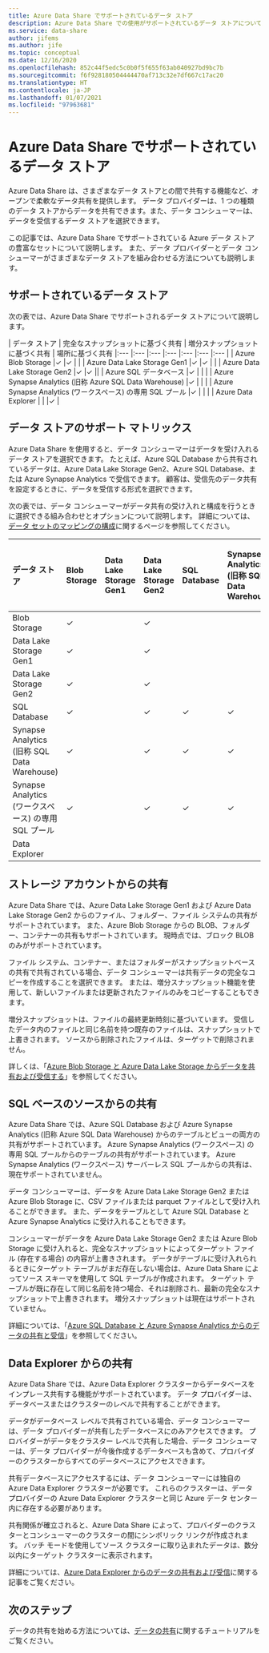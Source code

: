 ```yaml
---
title: Azure Data Share でサポートされているデータ ストア
description: Azure Data Share での使用がサポートされているデータ ストアについて説明します。
ms.service: data-share
author: jifems
ms.author: jife
ms.topic: conceptual
ms.date: 12/16/2020
ms.openlocfilehash: 852c44f5edc5c0b0f5f655f63ab040927bd9bc7b
ms.sourcegitcommit: f6f928180504444470af713c32e7df667c17ac20
ms.translationtype: HT
ms.contentlocale: ja-JP
ms.lasthandoff: 01/07/2021
ms.locfileid: "97963681"
---
```

# <a name="supported-data-stores-in-azure-data-share"></a>Azure Data Share でサポートされているデータ ストア

Azure Data Share は、さまざまなデータ ストアとの間で共有する機能など、オープンで柔軟なデータ共有を提供します。 データ プロバイダーは、1 つの種類のデータ ストアからデータを共有できます。また、データ コンシューマーは、データを受信するデータ ストアを選択できます。 

この記事では、Azure Data Share でサポートされている Azure データ ストアの豊富なセットについて説明します。 また、データ プロバイダーとデータ コンシューマーがさまざまなデータ ストアを組み合わせる方法についても説明します。 

## <a name="supported-data-stores"></a>サポートされているデータ ストア 

次の表では、Azure Data Share でサポートされるデータ ストアについて説明します。 

| データ ストア | 完全なスナップショットに基づく共有 | 増分スナップショットに基づく共有 | 場所に基づく共有 
|:--- |:--- |:--- |:--- |:--- |:--- |:--- |
| Azure Blob Storage |✓ |✓ | |
| Azure Data Lake Storage Gen1 |✓ |✓ | |
| Azure Data Lake Storage Gen2 |✓ |✓ ||
| Azure SQL データベース |✓ | | |
| Azure Synapse Analytics (旧称 Azure SQL Data Warehouse) |✓ | | |
| Azure Synapse Analytics (ワークスペース) の専用 SQL プール |✓ | | |
| Azure Data Explorer | | |✓ |

## <a name="data-store-support-matrix"></a>データ ストアのサポート マトリックス

Azure Data Share を使用すると、データ コンシューマーはデータを受け入れるデータ ストアを選択できます。 たとえば、Azure SQL Database から共有されているデータは、Azure Data Lake Storage Gen2、Azure SQL Database、または Azure Synapse Analytics で受信できます。 顧客は、受信先のデータ共有を設定するときに、データを受信する形式を選択できます。 

次の表では、データ コンシューマーがデータ共有の受け入れと構成を行うときに選択できる組み合わせとオプションについて説明します。 詳細については、[データ セットのマッピングの構成](how-to-configure-mapping.md)に関するページを参照してください。

| データ ストア | Blob Storage | Data Lake Storage Gen1 | Data Lake Storage Gen2 | SQL Database | Synapse Analytics (旧称 SQL Data Warehouse) | Synapse Analytics (ワークスペース) の専用 SQL プール | Data Explorer
|:--- |:--- |:--- |:--- |:--- |:--- |:--- | :--- |
| Blob Storage | ✓ || ✓ |||
| Data Lake Storage Gen1 | ✓ | | ✓ |||
| Data Lake Storage Gen2 | ✓ | | ✓ |||
| SQL Database | ✓ | | ✓ | ✓ | ✓ | ✓ ||
| Synapse Analytics (旧称 SQL Data Warehouse) | ✓ | | ✓ | ✓ | ✓ | ✓ ||
| Synapse Analytics (ワークスペース) の専用 SQL プール | ✓ | | ✓ | ✓ | ✓ | ✓ ||
| Data Explorer ||||||| ✓ |

## <a name="share-from-a-storage-account"></a>ストレージ アカウントからの共有
Azure Data Share では、Azure Data Lake Storage Gen1 および Azure Data Lake Storage Gen2 からのファイル、フォルダー、ファイル システムの共有がサポートされています。 また、Azure Blob Storage からの BLOB、フォルダー、コンテナーの共有もサポートされています。 現時点では、ブロック BLOB のみがサポートされています。 

ファイル システム、コンテナー、またはフォルダーがスナップショットベースの共有で共有されている場合、データ コンシューマーは共有データの完全なコピーを作成することを選択できます。 または、増分スナップショット機能を使用して、新しいファイルまたは更新されたファイルのみをコピーすることもできます。 

増分スナップショットは、ファイルの最終更新時刻に基づいています。 受信したデータ内のファイルと同じ名前を持つ既存のファイルは、スナップショットで上書きされます。 ソースから削除されたファイルは、ターゲットで削除されません。 

詳しくは、「[Azure Blob Storage と Azure Data Lake Storage からデータを共有および受信する](how-to-share-from-storage.md)」を参照してください。

## <a name="share-from-a-sql-based-source"></a>SQL ベースのソースからの共有
Azure Data Share では、Azure SQL Database および Azure Synapse Analytics (旧称 Azure SQL Data Warehouse) からのテーブルとビューの両方の共有がサポートされています。 Azure Synapse Analytics (ワークスペース) の専用 SQL プールからのテーブルの共有がサポートされています。 Azure Synapse Analytics (ワークスペース) サーバーレス SQL プールからの共有は、現在サポートされていません。 

データ コンシューマーは、データを Azure Data Lake Storage Gen2 または Azure Blob Storage に、CSV ファイルまたは parquet ファイルとして受け入れることができます。 また、データをテーブルとして Azure SQL Database と Azure Synapse Analytics に受け入れることもできます。

コンシューマーがデータを Azure Data Lake Storage Gen2 または Azure Blob Storage に受け入れると、完全なスナップショットによってターゲット ファイル (存在する場合) の内容が上書きされます。 データがテーブルに受け入れられるときにターゲット テーブルがまだ存在しない場合は、Azure Data Share によってソース スキーマを使用して SQL テーブルが作成されます。 ターゲット テーブルが既に存在して同じ名前を持つ場合、それは削除され、最新の完全なスナップショットで上書きされます。 増分スナップショットは現在はサポートされていません。

詳細については、「[Azure SQL Database と Azure Synapse Analytics からのデータの共有と受信](how-to-share-from-sql.md)」を参照してください。

## <a name="share-from-data-explorer"></a>Data Explorer からの共有
Azure Data Share では、Azure Data Explorer クラスターからデータベースをインプレース共有する機能がサポートされています。 データ プロバイダーは、データベースまたはクラスターのレベルで共有することができます。 

データがデータベース レベルで共有されている場合、データ コンシューマーは、データ プロバイダーが共有したデータベースにのみアクセスできます。 プロバイダーがデータをクラスター レベルで共有した場合、データ コンシューマーは、データ プロバイダーが今後作成するデータベースも含めて、プロバイダーのクラスターからすべてのデータベースにアクセスできます。

共有データベースにアクセスするには、データ コンシューマーには独自の Azure Data Explorer クラスターが必要です。 これらのクラスターは、データ プロバイダーの Azure Data Explorer クラスターと同じ Azure データ センター内に存在する必要があります。 

共有関係が確立されると、Azure Data Share によって、プロバイダーのクラスターとコンシューマーのクラスターの間にシンボリック リンクが作成されます。 バッチ モードを使用してソース クラスターに取り込まれたデータは、数分以内にターゲット クラスターに表示されます。

詳細については、[Azure Data Explorer からのデータの共有および受信](/azure/data-explorer/data-share)に関する記事をご覧ください。 

## <a name="next-steps"></a>次のステップ

データの共有を始める方法については、[データの共有](share-your-data.md)に関するチュートリアルをご覧ください。
